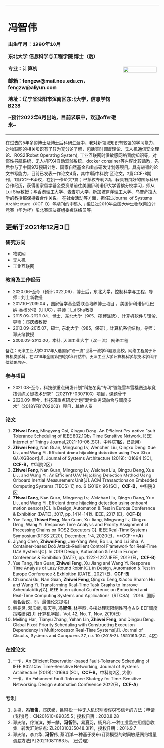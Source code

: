 <div>
<table border="0">
  <tr>
    <td width="75%">
      <h1>冯智伟</h1>
	<p><b>出生年月：1990年10月</b></p>
      <p><b>东北大学  信息科学与工程学院 博士（后）</b></p>
      <p><b>专业：计算机</b></p>
<!--       <p><b>邮箱："fengzw" at "mail.neu.edu.cn"</b></p> -->
	<p><b>邮箱：fengzw@mail.neu.edu.cn， fengzw@aliyun.com</b></p>    
      <p><b>地址：辽宁省沈阳市浑南区东北大学，信息学馆B238</b></p>
	 <p><b>~预计2022年6月出站，目前求职中，欢迎offer砸来~</b></p>

<p><!--<a href="/index-en.html">简历</a>--></p>
    </td>
    <td width="25%">
      <img src="https://github.com/zivy90/homepage/blob/master/fzw.jpg?raw=true" width="100%">
    </td>
  </tr>
</table>
</div>


在过去的5年多的博士及博士后科研生涯中，我对新领域知识有较强的学习能力，对物联网的相关知识有了较为充分的了解，包括实时调度理论、无人机通信安全理论、ROS2(Robot Operating System), 工业互联网时间敏感网络调度知识等，对惯性导航系统、无人机PX4自动驾驶系统、docker container等内容比较熟悉，先后参与了中国973预研计划、国家自然基金和重点研发计划等项目。具有较强的论文书写能力，目前已发表一作论文4篇，其中1篇中科院1区论文，2篇CCF-B期刊，1篇CCF-B会议，在投一作论文2篇；已授权专利2项。我具有良好的国际科研合作经历，获得国家留学基金委资助前往美国伊利诺伊大学香槟分校学习，师从Lui Sha教授；与香港理工大学、麦吉尔大学、新加坡南洋理工大学、乌普萨拉大学的教授都保持着合作关系。
在社会活动等方面，担任过Journal of Systems Architecture（CCF-B）等期刊的审稿人；担任过2019年全国大学生物联网设计竞赛（华为杯）东北赛区决赛组委会联络员等。


更新于2021年12月3日
 --- 

<!-- ### 最新消息
1. 消息1××× -->

### 研究方向
- 物联网
- 无人机
- 工业互联网

### 教育及工作经历
-  2020.06–至今（预计2022,06），博士后，东北大学，控制科学与工程，导师：刘士新教授
- 2017.10–2019.04	，国家留学基金委联合培养博士项目	，美国伊利诺伊厄巴纳-香槟分校（UIUC），导师：Lui Sha教授
 - 2015.09–2020.04，博士，东北大学（985，硕博连读），计算机软件与理论, 导师：邓庆绪教授
 - 2013.09–2015.07，硕士, 东北大学（985，保研），计算机系统结构，导师：邓庆绪教授
 - 2009.09–2013.06，本科, 天津工业大学（双一流）  网络工程

<font size=2 >备注：天津工业大学2017年入选国家“双一流”世界一流学科建设高校。网络工程属于计算机类学科，在2016年全国第四轮学科评估中，天津工业大学计算机科学与技术学科评估结果为B-。</font>

### 参与项目
- 2021.08-至今，科技部重点研发计划“科技冬奥”专项“智能雪车雪橇赛道与竞技训练关键技术研究”（2021YFF0307103）项目，课题骨干
- 2020.09-至今，科技部重点研发计划“混合业务流融合与调度技术”（2018YFB1702003）项目，其他人员

### 论文

1. **Zhiwei Feng**, Mingyang Cai, Qingxu Deng. An Efficient Pro-active Fault-Tolerance Scheduling of IEEE 802.1Qbv Time Sensitive Network. IEEE Internet of Things Journal,2021-10-06.(SCI，中科院**1区**，已录用)
2. **Zhiwei Feng**, Nan Guan, Mingsong Lv, Wenchen Liu, Qingxu Deng, Xue Liu, and Wang Yi. Efficient drone hijacking detection using Two-Step GA-XGBoost[J]. Journal of Systems Architecture (2019): 101694 (SCI，**CCF-B**，中科院2区)
3. **Zhiwei Feng**, Nan Guan, Mingsong Lv, Weichen Liu, Qingxu Deng, Xue Liu, and Wang Yi. An Efficient UAV Hijacking Detection Method Using Onboard Inertial Measurement Unit[J]. ACM Transactions on Embedded Computing Systems (TECS) 17, no. 6 (2019): 96 (SCI，**CCF-B**，中科院3区)
4. **Zhiwei Feng**, Nan Guan, Mingsong Lv, Weichen Liu, Qingxu Deng, Xue Liu, and Wang Yi. Efficient drone hijacking detection using onboard motion sensors[C]. In Design, Automation & Test in Europe Conference & Exhibition (DATE), 2017, pp. 1414-1419. IEEE, 2017 (EI，**CCF-B**)
5. Yue Tang, **Zhiwei Feng**, Nan Guan, Xu Jiang, Mingsong Lv, Qingxu Deng, Wang Yi. Response Time Analysis and Priority Assignment of Processing Chains on ROS2 Executors[C]. IEEE Real-Time Systems Symposium(RTSS 2020), December, 1-4, 2020(EI，**CCF-****A**)
6. Jiyang Chen, **Zhiwei Feng**, Jen-Yang Wen, Bo Liu, and Lui Sha. A Container-based DoS Attack-Resilient Control Framework for Real-Time UAV Systems[C]. In 2019 Design, Automation & Test in Europe Conference & Exhibition (DATE), pp. 1222-1227. IEEE, 2019 (EI，**CCF-B**)
6. Yue Tang, Nan Guan, **Zhiwei Feng**, Xu Jiang and Wang Yi. Response Time Analysis of Lazy Round Robin[C]. In Design, Automation & Test in Europe Conference & Exhibition (DATE), 2021 (EI，**CCF-B**)
7. Chuancai Gu, Nan Guan, **Zhiwei Feng**, Qingxu Deng,Xiaobo Sharon Hu and Wang Yi. Transforming Real-Time Task Graphs to Improve Schedulability[C], IEEE International Conference on Embedded and Real-Time Computing Systems and Applications（RTCSA）  2016. (国际著名会议，EI，最佳论文提名)
8. 韩美灵, 邓庆绪, 张天宇, **冯智伟**, 林宇晗. 多核处理器限制性可抢占G-EDF调度策略研究[J]. 计算机学报，Vol. 42, No. 11, Nov. 2019(EI)
9. Meiling Han, Tianyu Zhang, Yuhan Lin, **Zhiwei Feng**, and Qingxu Deng. Global Fixed Priority Scheduling with Constructing Execution Dependency in Multiprocessor Real-Time Systems[J]. Journal of Circuits, Systems and Computers 27, no. 10 (2018-2): 1850165.(SCI, 4区)

### 在投论文
1. 一作，An Efficient Reservation-based Fault-Tolerance Scheduling of IEEE 802.1Qbv Time-Sensitive Networking, Journal of Systems Architecture (2019): 101694 (SCI，**CCF-B**，中科院2区, 大修)
2. 一作，An Enhanced Fault-Tolerance Strategy for Time-Sensitive Networking. Design Automation Conference 2022(EI，**CCF-A**)

### 专利
1. 关楠，**冯智伟**，邓庆绪，吕鸣松.一种无人机识别虚假GPS信号的方法；申请(专利)号：CN201610489035.5；授权日期：2020.8.28
2. 邓庆绪，佟海滨，郑一麟，**冯智伟**，易夏羽，杨凡凡.一种工业监控用信息收集、转发汇聚结点: ZL201310335048.3[P]，授权日期：2016.9.7
3. 邓庆绪，李京华, **冯智伟**, 蔡明洋.一种基于发布/订阅模型的时间敏感网络增量调度方法[P].202110811183.5，（已受理）



